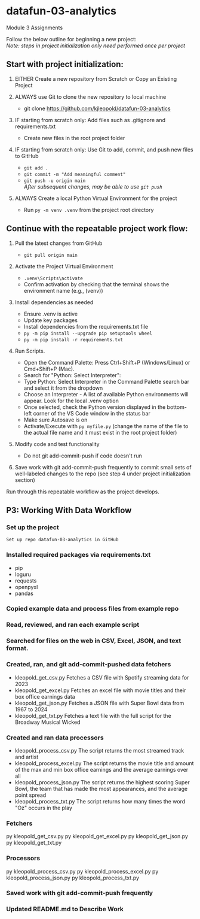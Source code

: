 # datafun-03-analytics
Module 3 Assignments

Follow the below outline for beginning a new project:  
*Note: steps in project initialization only need performed once per project*

## Start with project initialization:
1. EITHER Create a new repository from Scratch or Copy an Existing Project

2. ALWAYS use Git to clone the new repository to local machine
    * git clone https://github.com/kjleopold/datafun-03-analytics

3. IF starting from scratch only: Add files such as .gitignore and requirements.txt
    * Create new files in the root project folder

4. IF starting from scratch only: Use Git to add, commit, and push new files to GitHub
    * `git add .`
    * `git commit -m "Add meaningful comment"`
    * `git push -u origin main`  
    *After subsequent changes, may be able to use `git push`*

5. ALWAYS Create a local Python Virtual Environment for the project
    * Run `py -m venv .venv` from the project root directory

## Continue with the repeatable project work flow:
1. Pull the latest changes from GitHub
    * `git pull origin main`

2. Activate the Project Virtual Environment
    * `.venv\Scripts\activate`
    * Confirm activation by checking that the terminal shows the environment name (e.g.,  (venv))

3. Install dependencies as needed
    * Ensure .venv is active
    * Update key packages
    * Install dependencies from the requirements.txt file
    * `py -m pip install --upgrade pip setuptools wheel`
    * `py -m pip install -r requirements.txt`

4. Run Scripts.
    * Open the Command Palette: Press Ctrl+Shift+P (Windows/Linux) or Cmd+Shift+P (Mac).
    * Search for "Python: Select Interpreter":
    * Type Python: Select Interpreter in the Command Palette search bar and select it from the dropdown
    * Choose an Interpreter - A list of available Python environments will appear. Look for the local .venv option
    * Once selected, check the Python version displayed in the bottom-left corner of the VS Code window in the status bar
    * Make sure Autosave is on
    * Activate/Execute with `py myfile.py` (change the name of the file to the actual file name and it must exist in the root project folder)

5. Modify code and test functionality
    * Do not git add-commit-push if code doesn't run

6. Save work with git add-commit-push frequently to commit small sets of well-labeled changes to the repo (see step 4 under project initialization section)

Run through this repeatable workflow as the project develops. 

## P3: Working With Data Workflow

### Set up the project
    Set up repo datafun-03-analytics in GitHub

### Installed required packages via requirements.txt
* pip
* loguru
* requests
* openpyxl
* pandas

### Copied example data and process files from example repo

### Read, reviewed, and ran each example script

### Searched for files on the web in CSV, Excel, JSON, and text format.

### Created, ran, and git add-commit-pushed data fetchers 
* kleopold_get_csv.py
    Fetches a CSV file with Spotify streaming data for 2023
* kleopold_get_excel.py
    Fetches an excel file with movie titles and their box office earnings data
* kleopold_get_json.py
    Fetches a JSON file with Super Bowl data from 1967 to 2024
* kleopold_get_txt.py
    Fetches a text file with the full script for the Broadway Musical Wicked

### Created and ran data processors
* kleopold_process_csv.py
    The script returns the most streamed track and artist
* kleopold_process_excel.py
    The script returns the movie title and amount of the max and min box office earnings and the average earnings over all
* kleopold_process_json.py
    The script returns the highest scoring Super Bowl, the team that has made the most appearances, and the average point spread
* kleopold_process_txt.py
    The script returns how many times the word "Oz" occurs in the play

### Fetchers
py kleopold_get_csv.py
py kleopold_get_excel.py
py kleopold_get_json.py
py kleopold_get_txt.py

### Processors
py kleopold_process_csv.py
py kleopold_process_excel.py
py kleopold_process_json.py
py kleopold_process_txt.py

### Saved work with git add-commit-push frequently

### Updated README.md to Describe Work

